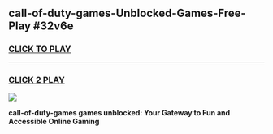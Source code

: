 
## call-of-duty-games-Unblocked-Games-Free-Play #32v6e
<h3>
<a href="https://us.freeplayer.one?title=call-of-duty-games&ref=9M">CLICK TO PLAY</a></h3>
<hr>

<h3>
<a href="https://us.freeplayer.one?title=call-of-duty-games&ref=9M">CLICK 2 PLAY</a>
  
</h3>

<a href="https://us.freeplayer.one?title=call-of-duty-games&ref=9M"><img src="https://clearcache.store/games.png"></a>


**call-of-duty-games games unblocked: Your Gateway to Fun and Accessible Online Gaming**
